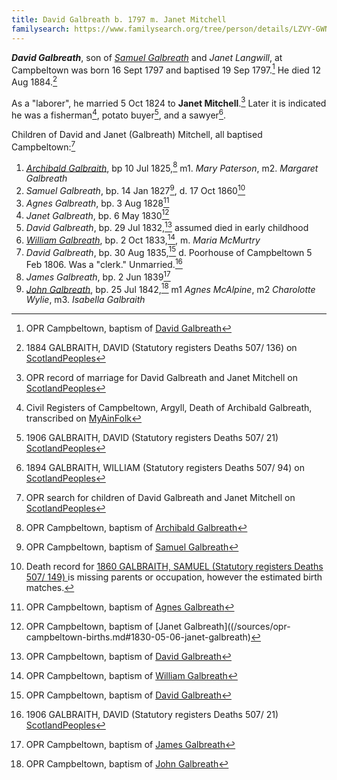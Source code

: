 ```yaml
---
title: David Galbreath b. 1797 m. Janet Mitchell
familysearch: https://www.familysearch.org/tree/person/details/LZVY-GWN
---
```

***David Galbreath***, son of *[Samuel Galbreath](galbreath-samuel-1765.md)* and *Janet Langwill*, at Campbeltown was born 16 Sept 1797 and baptised 19 Sep 1797.[^birth] He died 12 Aug 1884.[^death]

As a "laborer", he married 5 Oct 1824 to **Janet Mitchell**.[^marriage]  Later it is indicated he was a fisherman[^archibald-death], potato buyer[^david2-death], and a sawyer[^william-death].

Children of David and Janet (Galbreath) Mitchell, all baptised Campbeltown:[^children]

1. *[Archibald Galbraith](galbraith-archibald-1825.md)*, bp 10 Jul 1825,[^birth-archibald] m1. *Mary Paterson*, m2. *Margaret Galbreath*
2. *Samuel Galbreath*, bp. 14 Jan 1827[^samuel-birth], d. 17 Oct 1860[^samuel-death]
3. *Agnes Galbreath*, bp. 3 Aug 1828[^agnes-birth]
4. *Janet Galbreath*, bp. 6 May 1830[^janet-birth]
5. *David Galbreath*, bp. 29 Jul 1832,[^david1-birth] assumed died in early childhood
6. *[William Galbreath](galbreath-william-1833.md)*, bp. 2 Oct 1833,[^william-birth], m. *Maria McMurtry*
7. *David Galbreath*, bp. 30 Aug 1835,[^david2-birth] d. Poorhouse of Campbeltown 5 Feb 1806. Was a "clerk." Unmarried.[^david2-death]
8. *James Galbreath*, bp. 2 Jun 1839[^james-birth]
9. *[John Galbreath](galbreath-john-1842.md)*, bp. 25 Jul 1842,[^john-birth] m1 *Agnes McAlpine*, m2 *Charolotte Wylie*, m3. *Isabella Galbraith*

[^birth]: OPR Campbeltown, baptism of [David Galbreath](/sources/opr-campbeltown-births.md#1797-09-09-david-galbreath)

[^death]: 1884 GALBRAITH, DAVID (Statutory registers Deaths 507/ 136) on [ScotlandPeoples](https://www.scotlandspeople.gov.uk/view-image/nrs_stat_deaths/2592175)

[^marriage]: OPR record of marriage for David Galbreath and Janet Mitchell on [ScotlandPeoples](https://www.scotlandspeople.gov.uk/view-image/nrs_opr_records/9530948?image=263)

[^children]: OPR search for children of David Galbreath and Janet Mitchell on [ScotlandPeoples](https://www.scotlandspeople.gov.uk/record-results?search_type=people&event=%28B%20OR%20C%20OR%20S%29&record_type%5B0%5D=opr_births&church_type=Old%20Parish%20Registers&dl_cat=church&dl_rec=church-births-baptisms&surname=Galbreath&surname_so=exact&forename_so=fuzzy&from_year=1825&to_year=1844&parent_names=galbreath&parent_names_so=exact&parent_name_two=mitchell&parent_name_two_so=exact&county=ARGYLL&record=Church%20of%20Scotland%20%28old%20parish%20registers%29%20Roman%20Catholic%20Church%20Other%20churches&rd_real_name%5B0%5D=CAMPBELTOWN%20%28LANDWARD%29%20OR%20CAMPBELTOWN%20%28BURGH%29%20OR%20CAMPBELTOWN&rd_display_name%5B0%5D=CAMPBELTOWN%20%28LANDWARD%29%7CCAMPBELTOWN%20%28BURGH%29%7CCAMPBELTOWN_CAMPBELTOWN&rd_label%5B0%5D=CAMPBELTOWN&rd_name%5B0%5D=CAMPBELTOWN%20%2ALANDWARD%2A%20OR%20CAMPBELTOWN%20%2ABURGH%2A%20OR%20CAMPBELTOWN&sort=asc&order=Date&field=year)

[^census1841]: UK Census of 1841, Household of David Galbreath on [FindMyPast](https://www.findmypast.com/transcript?id=GBC/1841/0016599305&expand=true).  Lists occupation as sawer. His wife Janet is listed along with children Samuel, Agnes, Janet, William, David, James at Balgom Street, Campbeltown, Argyllshire, Scotland.

[^birth-archibald]: OPR Campbeltown, baptism of [Archibald Galbreath](/sources/opr-campbeltown-births.md#1825-07-10-archibald-galbreath)

[^samuel-birth]: OPR Campbeltown, baptism of [Samuel Galbreath](/sources/opr-campbeltown-births.md#1827-01-14-samuel-galbreath)

[^samuel-death]: Death record for [1860 GALBRAITH, SAMUEL (Statutory registers Deaths 507/ 149)
](https://www.scotlandspeople.gov.uk/view-image/nrs_stat_deaths/385069) is missing parents or occupation, however the estimated birth matches.

[^agnes-birth]: OPR Campbeltown, baptism of [Agnes Galbreath](/sources/opr-campbeltown-births.md#1828-08-03-agnes-galbreath)

[^janet-birth]:  OPR Campbeltown, baptism of [Janet Galbreath]((/sources/opr-campbeltown-births.md#1830-05-06-janet-galbreath)

[^david1-birth]: OPR Campbeltown, baptism of [David Galbreath](/sources/opr-campbeltown-births.md#1832-07-29-david-galbreath)

[^archibald-death]: Civil Registers of Campbeltown, Argyll, Death of Archibald Galbreath, transcribed on [MyAinFolk](https://www.myainfolk.ca/records/6834)

[^william-birth]: OPR Campbeltown, baptism of [William Galbreath](/sources/opr-campbeltown-births.md#1833-10-02-william-galbreath)

[^william-death]: 1894 GALBRAITH, WILLIAM (Statutory registers Deaths 507/ 94) on [ScotlandPeoples](https://www.scotlandspeople.gov.uk/view-image/nrs_stat_deaths/4599656)

[^david2-birth]: OPR Campbeltown, baptism of [David Galbreath](/sources/opr-campbeltown-births.md#1835-08-30-david-galbreath)

[^david2-death]: 1906 GALBRAITH, DAVID (Statutory registers Deaths 507/ 21) [ScotlandPeoples](https://www.scotlandspeople.gov.uk/view-image/nrs_stat_deaths/5926269)

[^james-birth]: OPR Campbeltown, baptism of [James Galbreath](/sources/opr-campbeltown-births.md#1839-06-02-james-galbreath)

[^john-birth]: OPR Campbeltown, baptism of [John Galbreath](/sources/opr-campbeltown-births.md#1842-07-25-john-galbreath)
